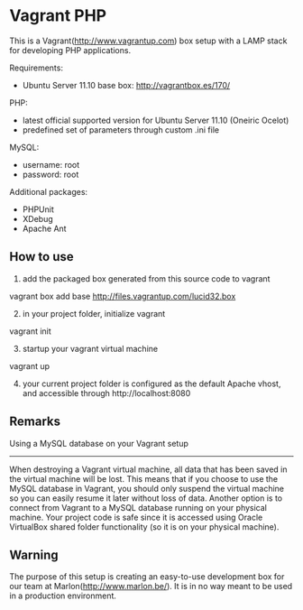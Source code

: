 Vagrant PHP
===========
This is a Vagrant(http://www.vagrantup.com) box setup with a LAMP stack for developing PHP applications.

Requirements:

- Ubuntu Server 11.10 base box: http://vagrantbox.es/170/

PHP:

- latest official supported version for Ubuntu Server 11.10 (Oneiric Ocelot)
- predefined set of parameters through custom .ini file

MySQL:

- username: root
- password: root

Additional packages:

- PHPUnit
- XDebug
- Apache Ant


How to use
----------

1) add the packaged box generated from this source code to vagrant

vagrant box add base http://files.vagrantup.com/lucid32.box

2) in your project folder, initialize vagrant

vagrant init

3) startup your vagrant virtual machine

vagrant up

4) your current project folder is configured as the default Apache vhost, and accessible through http://localhost:8080

Remarks
-------

Using a MySQL database on your Vagrant setup
********************************************

When destroying a Vagrant virtual machine, all data that has been saved in the virtual machine will be lost. This means that if you choose to use the MySQL database in Vagrant, you should only suspend the virtual machine so you can easily resume it later without loss of data.
Another option is to connect from Vagrant to a MySQL database running on your physical machine.
Your project code is safe since it is accessed using Oracle VirtualBox shared folder functionality (so it is on your physical machine).

Warning
-------

The purpose of this setup is creating an easy-to-use development box for our team at Marlon(http://www.marlon.be/).
It is in no way meant to be used in a production environment.